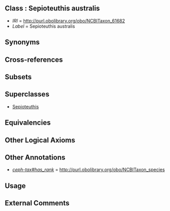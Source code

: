 
## Class : Sepioteuthis australis

 * *IRI* = http://purl.obolibrary.org/obo/NCBITaxon_61682
 * *Label* = Sepioteuthis australis

## Synonyms


## Cross-references


## Subsets


## Superclasses

 * [Sepioteuthis](../../NCBITaxon/69/NCBITaxon_34569.md)

## Equivalencies


## Other Logical Axioms


## Other Annotations

 * *[ceph-tax#has_rank](../../ceph-tax#has/nk/ceph-tax#has_rank.md)* = http://purl.obolibrary.org/obo/NCBITaxon_species

## Usage


## External Comments

